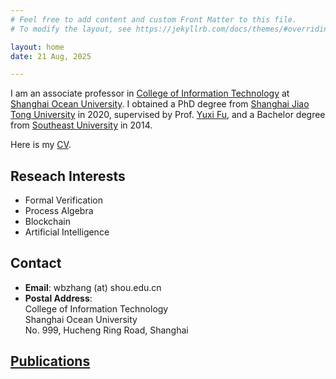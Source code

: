 ```yaml
---
# Feel free to add content and custom Front Matter to this file.
# To modify the layout, see https://jekyllrb.com/docs/themes/#overriding-theme-defaults

layout: home
date: 21 Aug, 2025

---
```


I am an associate professor in [College of Information Technology][college-shou] at [Shanghai Ocean University][shou].
I obtained a PhD degree from [Shanghai Jiao Tong University][sjtu] in 2020, supervised by Prof. [Yuxi Fu][yuxi],
and a Bachelor degree from [Southeast University][seu] in 2014.

Here is my [CV][cv].


## Reseach Interests
- Formal Verification
- Process Algebra
- Blockchain
- Artificial Intelligence

## Contact 
- <b>Email</b>: wbzhang (at) shou.edu.cn<br> 
- <b>Postal Address</b>: <br>College of Information Technology <br> Shanghai Ocean University <br> No. 999, Hucheng Ring Road, Shanghai <br> 

## [Publications][publication] 

[publication]: https://wenbozhang.github.io/publications/
[college-shou]: https://xxxy.shou.edu.cn
[shou]: https://www.shou.edu.cn
[sjtu]: https://www.sjtu.edu.cn/
[seu]: https://www.seu.edu.cn/
[yuxi]: http://basics.sjtu.edu.cn/~yuxi/
[cv]:../pdf/CV.pdf
